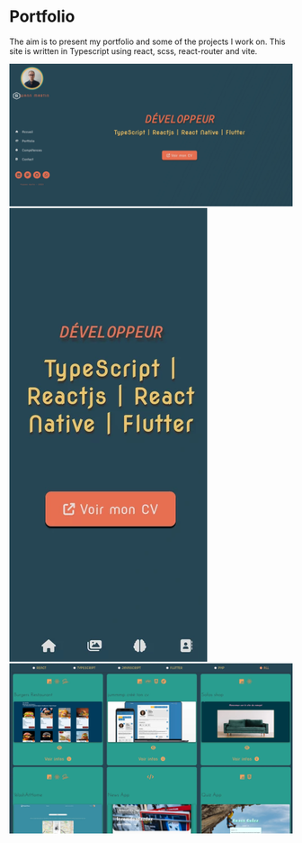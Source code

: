 # Portfolio

The aim is to present my portfolio and some of the projects I work on. This site is written in Typescript using react, scss, react-router and vite.

![home](public/home.webp)
![home2](public/media/homephone.webp)
![home2](public/media/projects.webp)
